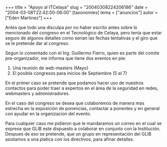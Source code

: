 +++
title = "Apoyo al ITCelaya"
slug = "20040308224206186"
date = "2004-03-08T22:42:00-06:00"
[taxonomies]
tema = ["anuncios"]
autor = ["Eden Martinez"]
+++

Antes que todo una disculpa por no haber escrito antes sobre lo
mencionado del congreso en el Tecnológico de Celaya, pero tenía que
estar seguro de algunos detalles como serian las fechas tentativas y el
giro que se le pretende dar al congreso.

<!-- more -->
Segun lo comentado con el Ing. Guillermo Fierro, quien es parte del
comite pre-organizador, me informa que tiene dos eventos en pie:

1.  Una reunión de web-masters (Mayo)
2.  El posible congresos para inicios de Septiembre (5 al 7)

En el primer caso se pretende que podamos hacer uso de nuestros
contactos para poder traer a expertos en el área de la seguridad en
redes, webmasters y administradores.

En el caso del congreso se desea que colaboremos de manera mas estrecha
en la exposición de ponencias, contactar a ponentes y en general con
ayudar en la organizacion del evento.

Para cualquier caso me pidieron que le mandaramos un correo en el cual
se exprese que GLIB este dispuesto a colaborar en conjunto con la
Institución. Despues de eso se pretende, que un grupo en representación
del GLIB asistamos a una platica con los directivos, para afinar
detalles.

